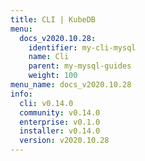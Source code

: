 ```yaml
---
title: CLI | KubeDB
menu:
  docs_v2020.10.28:
    identifier: my-cli-mysql
    name: Cli
    parent: my-mysql-guides
    weight: 100
menu_name: docs_v2020.10.28
info:
  cli: v0.14.0
  community: v0.14.0
  enterprise: v0.1.0
  installer: v0.14.0
  version: v2020.10.28
---
```


